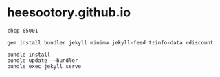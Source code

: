 # heesootory.github.io

```
chcp 65001

gem install bundler jekyll minima jekyll-feed tzinfo-data rdiscount

bundle install
bundle update --bundler
bundle exec jekyll serve
```
